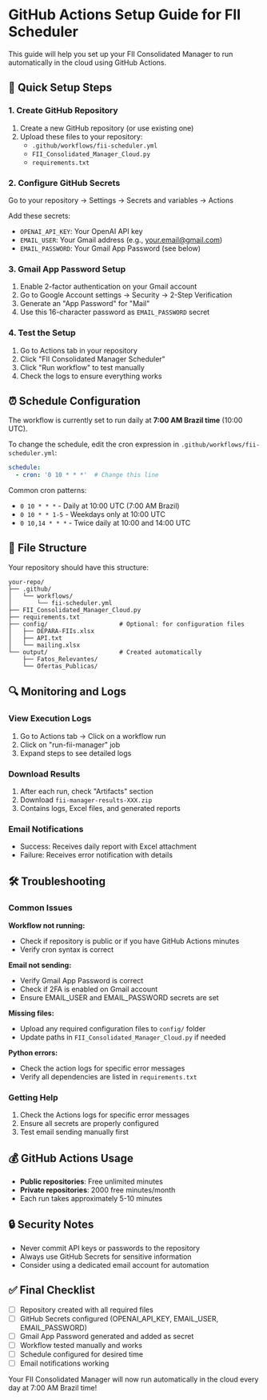 # GitHub Actions Setup Guide for FII Scheduler

This guide will help you set up your FII Consolidated Manager to run automatically in the cloud using GitHub Actions.

## 🚀 Quick Setup Steps

### 1. Create GitHub Repository
1. Create a new GitHub repository (or use existing one)
2. Upload these files to your repository:
   - `.github/workflows/fii-scheduler.yml`
   - `FII_Consolidated_Manager_Cloud.py`
   - `requirements.txt`

### 2. Configure GitHub Secrets
Go to your repository → Settings → Secrets and variables → Actions

Add these secrets:
- `OPENAI_API_KEY`: Your OpenAI API key
- `EMAIL_USER`: Your Gmail address (e.g., your.email@gmail.com)
- `EMAIL_PASSWORD`: Your Gmail App Password (see below)

### 3. Gmail App Password Setup
1. Enable 2-factor authentication on your Gmail account
2. Go to Google Account settings → Security → 2-Step Verification
3. Generate an "App Password" for "Mail"
4. Use this 16-character password as `EMAIL_PASSWORD` secret

### 4. Test the Setup
1. Go to Actions tab in your repository
2. Click "FII Consolidated Manager Scheduler"
3. Click "Run workflow" to test manually
4. Check the logs to ensure everything works

## ⏰ Schedule Configuration

The workflow is currently set to run daily at **7:00 AM Brazil time** (10:00 UTC).

To change the schedule, edit the cron expression in `.github/workflows/fii-scheduler.yml`:
```yaml
schedule:
  - cron: '0 10 * * *'  # Change this line
```

Common cron patterns:
- `0 10 * * *` - Daily at 10:00 UTC (7:00 AM Brazil)
- `0 10 * * 1-5` - Weekdays only at 10:00 UTC
- `0 10,14 * * *` - Twice daily at 10:00 and 14:00 UTC

## 📁 File Structure

Your repository should have this structure:
```
your-repo/
├── .github/
│   └── workflows/
│       └── fii-scheduler.yml
├── FII_Consolidated_Manager_Cloud.py
├── requirements.txt
├── config/                    # Optional: for configuration files
│   ├── DEPARA-FIIs.xlsx
│   ├── API.txt
│   └── mailing.xlsx
└── output/                    # Created automatically
    ├── Fatos_Relevantes/
    └── Ofertas_Publicas/
```

## 🔍 Monitoring and Logs

### View Execution Logs
1. Go to Actions tab → Click on a workflow run
2. Click on "run-fii-manager" job
3. Expand steps to see detailed logs

### Download Results
1. After each run, check "Artifacts" section
2. Download `fii-manager-results-XXX.zip`
3. Contains logs, Excel files, and generated reports

### Email Notifications
- Success: Receives daily report with Excel attachment
- Failure: Receives error notification with details

## 🛠️ Troubleshooting

### Common Issues

**Workflow not running:**
- Check if repository is public or if you have GitHub Actions minutes
- Verify cron syntax is correct

**Email not sending:**
- Verify Gmail App Password is correct
- Check if 2FA is enabled on Gmail account
- Ensure EMAIL_USER and EMAIL_PASSWORD secrets are set

**Missing files:**
- Upload any required configuration files to `config/` folder
- Update paths in `FII_Consolidated_Manager_Cloud.py` if needed

**Python errors:**
- Check the action logs for specific error messages
- Verify all dependencies are listed in `requirements.txt`

### Getting Help
1. Check the Actions logs for specific error messages
2. Ensure all secrets are properly configured
3. Test email sending manually first

## 💰 GitHub Actions Usage

- **Public repositories**: Free unlimited minutes
- **Private repositories**: 2000 free minutes/month
- Each run takes approximately 5-10 minutes

## 🔒 Security Notes

- Never commit API keys or passwords to the repository
- Always use GitHub Secrets for sensitive information
- Consider using a dedicated email account for automation

## ✅ Final Checklist

- [ ] Repository created with all required files
- [ ] GitHub Secrets configured (OPENAI_API_KEY, EMAIL_USER, EMAIL_PASSWORD)
- [ ] Gmail App Password generated and added as secret
- [ ] Workflow tested manually and works
- [ ] Schedule configured for desired time
- [ ] Email notifications working

Your FII Consolidated Manager will now run automatically in the cloud every day at 7:00 AM Brazil time!